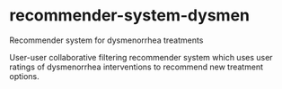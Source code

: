 # recommender-system-dysmen
Recommender system for dysmenorrhea treatments 

User-user collaborative filtering recommender system which uses user ratings of dysmenorrhea interventions to recommend new treatment options.
